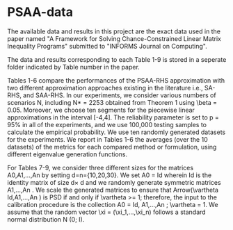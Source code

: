# PSAA-data

The available data and results in this project are the exact data used in the paper named "A Framework for Solving Chance-Constrained Linear Matrix Inequality Programs" submitted to "INFORMS Journal on Computing".


The data and results corresponding to each Table 1-9 is stored in a seperate folder indicated by Table number in the paper.

Tables 1-6 compare the performances of the PSAA-RHS approximation with two different approximation approaches existing in the literature i.e., SA-RHS, and SAA-RHS. In our experiments, we consider various numbers of scenarios N, including N* = 2253 obtained from Theorem 1 using \beta = 0.05. Moreover, we choose ten segments for the piecewise linear approximations in the interval [-4,4]. The reliability parameter is set to p = 95% in all of the experiments, and we use 100,000 testing samples to calculate the empirical probability.
We use ten randomly generated datasets for the experiments.
We report in Tables 1-6 the averages (over the 10 datasets) of the metrics for each compared method or formulation, using different eigenvalue generation functions.

For Tables 7-9, we consider three different sizes for the matrices A0,A1,...,An by setting d=n={10,20,30}. We set A0 = Id  wherein Id is the identity matrix of size d× d and we randomly generate symmetric matrices A1,...,An . We scale the generated matrices to ensure that Arrow(\vartheta Id,A1,...,An ) is PSD if and only if \vartheta >= 1; therefore, the input to the calibration procedure is the collection A0 = Id, A1,...,An ; \vartheta = 1.
We assume that the random vector \xi = (\xi_1,...,\xi_n) follows a standard normal distribution N (0; I). 

